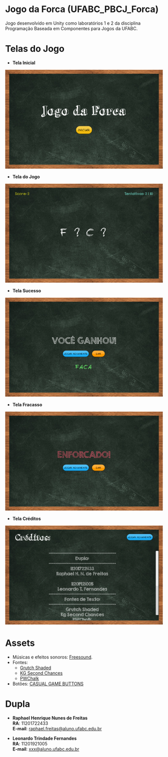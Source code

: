 # Jogo da Forca (UFABC_PBCJ_Forca)
Jogo desenvolvido em Unity como laboratórios 1 e 2 da disciplina Programação Baseada em Componentes para Jogos da UFABC.

# Telas do Jogo
- **Tela Inicial**
<p align="center">
  <img src="/Compiled/images/tela_inicio.png" />
</p>

- **Tela do Jogo**
<p align="center">
  <img src="/Compiled/images/tela_jogo.png" />
</p>

- **Tela Sucesso**
<p align="center">
  <img src="/Compiled/images/tela_ganhou.png" />
</p>

- **Tela Fracasso**
<p align="center">
  <img src="/Compiled/images/tela_enforcado.png" />
</p>

- **Tela Créditos**
<p align="center">
  <img src="/Compiled/images/tela_creditos.png" />
</p>

# Assets
- Músicas e efeitos sonoros: [Freesound](https://freesound.org/).
- Fontes:
  - [Grutch Shaded](https://www.dafont.com/pt/grutchshaded.font)
  - [KG Second Chances](https://www.dafont.com/kg-second-chances.font?psize=l)
  - [PWChalk](https://www.dafont.com/pt/pwchalk.font?psize=l)
- Botões: [CASUAL GAME BUTTONS](https://viktor-gogela.itch.io/casual-game-buttons-vol-01?download)

# Dupla
- **Raphael Henrique Nunes de Freitas**</br>
	 **RA**: 11201722433</br>
	 **E-mail**: raphael.freitas@aluno.ufabc.edu.br

- **Leonardo Trindade Fernandes**</br>
	 **RA**: 11201921005</br>
	 **E-mail**: xxx@aluno.ufabc.edu.br

